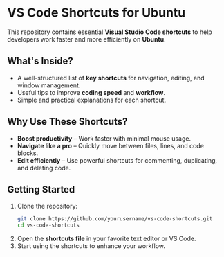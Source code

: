 # **VS Code Shortcuts for Ubuntu**  

This repository contains essential **Visual Studio Code shortcuts** to help developers work faster and more efficiently on **Ubuntu**.  

## **What's Inside?**  
- A well-structured list of **key shortcuts** for navigation, editing, and window management.  
- Useful tips to improve **coding speed** and **workflow**.  
- Simple and practical explanations for each shortcut.  

## **Why Use These Shortcuts?**  
- **Boost productivity** – Work faster with minimal mouse usage.  
- **Navigate like a pro** – Quickly move between files, lines, and code blocks.  
- **Edit efficiently** – Use powerful shortcuts for commenting, duplicating, and deleting code.  

## **Getting Started**  
1. Clone the repository:  
   ```bash
   git clone https://github.com/yourusername/vs-code-shortcuts.git
   cd vs-code-shortcuts
   ```
2. Open the **shortcuts file** in your favorite text editor or VS Code.  
3. Start using the shortcuts to enhance your workflow.  
